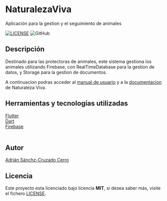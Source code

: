 # NaturalezaViva

Aplicación para la gestion y el seguimiento de animales

[![LICENSE](https://img.shields.io/badge/Lisence-MIT-green)](https://github.com/AdrianSCC/NaturalezaViva/blob/main/LICENSE.md)
![GitHub](https://img.shields.io/github/last-commit/AdrianSCC/NaturalezaViva)

## Descripción

Destinado para las protectoras de animales, este sistema gestiona los animales utilizando Firebase, con RealTimeDatabase para la gestion de datos, y Storage para la gestion de documentos.

A continuacion podras acceder al [manual de usuario](https://adrianscc.github.io/NaturalezaViva/) y a la [documentacion](https://github.com/AdrianSCC/NaturalezaViva/wiki) de Naturaleza Viva.

## Herramientas y tecnologías utilizadas

[Flutter](https://flutter.dev/)
<br />
[Dart](https://dart.dev/)
<br />
[Firebase](https://firebase.google.com/)
<br />
<br />


## Autor
[Adrián Sánchz-Cruzado Cerro](https://github.com/AdrianSCC) 



## Licencia

Este proyecto esta licenciado bajo licencia **MIT**, si desea saber más, visite el fichero [LICENSE](https://github.com/AdrianSCC/NaturalezaViva/blob/main/LICENSE.md).